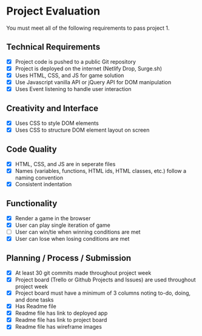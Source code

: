 # Project Evaluation

You must meet all of the following requirements to pass project 1.

## Technical Requirements

- [X] Project code is pushed to a public Git repository
- [X] Project is deployed on the internet (Netlify Drop, Surge.sh)
- [X] Uses HTML, CSS, and JS for game solution
- [X] Use Javascript vanilla API or jQuery API for DOM manipulation
- [X] Uses Event listening to handle user interaction

## Creativity and Interface

- [X] Uses CSS to style DOM elements
- [X] Uses CSS to structure DOM element layout on screen

## Code Quality

- [X] HTML, CSS, and JS are in seperate files
- [X] Names (variables, functions, HTML ids, HTML classes, etc.) follow a naming convention
- [X] Consistent indentation

## Functionality

- [X] Render a game in the browser
- [X] User can play single iteration of game
- [ ] User can win/tie when winning conditions are met
- [X] User can lose when losing conditions are met

## Planning / Process / Submission

- [X] At least 30 git commits made throughout project week
- [X] Project board (Trello or Github Projects and Issues) are used throughout project week
- [X] Project board must have a minimum of 3 columns noting to-do, doing, and done tasks
- [X] Has Readme file
- [X] Readme file has link to deployed app  
- [X] Readme file has link to project board
- [X] Readme file has wireframe images
